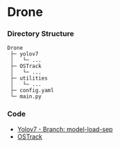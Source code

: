 # Drone

### Directory Structure

```
Drone
 ├─ yolov7
 │   └─ ...
 ├─ OSTrack
 │   └─ ...
 ├─ utilities
 │   └─ ...
 ├─ config.yaml
 └─ main.py 
```

### Code
- [Yolov7 - Branch: model-load-sep](https://github.com/isbecky27/yolov7) 
- [OSTrack](https://github.com/isbecky27/OSTrack)
